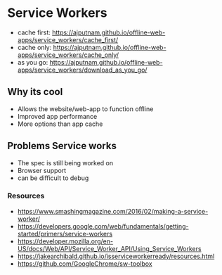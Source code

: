 # Service Workers
- cache first: https://ajputnam.github.io/offline-web-apps/service_workers/cache_first/
- cache only: https://ajputnam.github.io/offline-web-apps/service_workers/cache_only/
- as you go: https://ajputnam.github.io/offline-web-apps/service_workers/download_as_you_go/

## Why its cool
* Allows the website/web-app to function offline
* Improved app performance 
* More options than app cache


## Problems Service works
- The spec is still being worked on
- Browser support
- can be difficult to debug


### Resources
- https://www.smashingmagazine.com/2016/02/making-a-service-worker/
- https://developers.google.com/web/fundamentals/getting-started/primers/service-workers
- https://developer.mozilla.org/en-US/docs/Web/API/Service_Worker_API/Using_Service_Workers
- https://jakearchibald.github.io/isserviceworkerready/resources.html
- https://github.com/GoogleChrome/sw-toolbox
